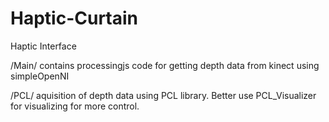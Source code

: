 # Haptic-Curtain
Haptic Interface

/Main/
    contains processingjs code for getting depth data from kinect using simpleOpenNI

/PCL/
    aquisition of depth data using PCL library. Better use PCL_Visualizer for visualizing for more control.

    